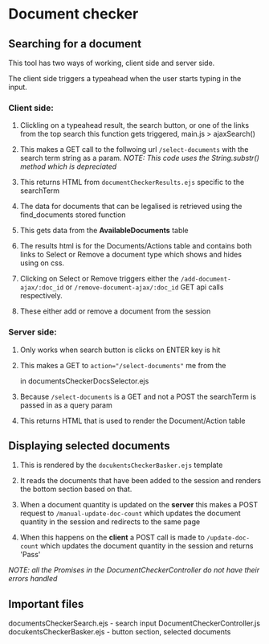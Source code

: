 
# Document checker

## Searching for a document
This tool has two ways of working, client side and server side.

The client side triggers a typeahead when the user starts typing in the input.


### Client side:

1. Clickling on a typeahead result, the search button, or one of the links from the top search this function gets triggered, main.js > ajaxSearch()

2. This makes a GET call to the follwoing url `/select-documents` with the search term string as a param.
_NOTE: This code uses the String.substr() method which is depreciated_

3. This returns HTML from `documentCheckerResults.ejs` specific to the searchTerm

4. The data for documents that can be legalised is retrieved using the find_documents stored function

5. This gets data from the **AvailableDocuments** table

6. The results html is for the Documents/Actions table and contains both links to Select or Remove a document type which shows and hides using on css.

7. Clicking on Select or Remove triggers either the `/add-document-ajax/:doc_id` or `/remove-document-ajax/:doc_id` GET api calls respectively.

8. These either add or remove a document from the session


### Server side:

1. Only works when search button is clicks on ENTER key is hit

2. This makes a GET to `action="/select-documents"` me from the <form> in documentsCheckerDocsSelector.ejs

3. Because `/select-documents` is a GET and not a POST the searchTerm is passed in as a query param

3. This returns HTML that is used to render the Document/Action table


## Displaying selected documents

1. This is rendered by the `docukentsCheckerBasker.ejs` template

2. It reads the documents that have been added to the session and renders the bottom section based on that.

3. When a document quantity is updated on the **server** this makes a POST request to `/manual-update-doc-count` which updates the document quantity in the session and redirects to the same page

4. When this happens on the **client** a POST call is made to `/update-doc-count` which updates the document quantity in the session and returns 'Pass'

_NOTE: all the Promises in the DocumentCheckerController do not have their errors handled_

## Important files
documentsCheckerSearch.ejs - search input
DocumentCheckerController.js
docukentsCheckerBasker.ejs - button section, selected documents
